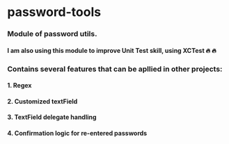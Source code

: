 # password-tools
### Module of password utils.

#### I am also using this module to improve Unit Test skill, using XCTest :fire: :fire:

### Contains several features that can be apllied in other projects:
#### 1. Regex
#### 2. Customized textField
#### 3. TextField delegate handling
#### 4. Confirmation logic for re-entered passwords
